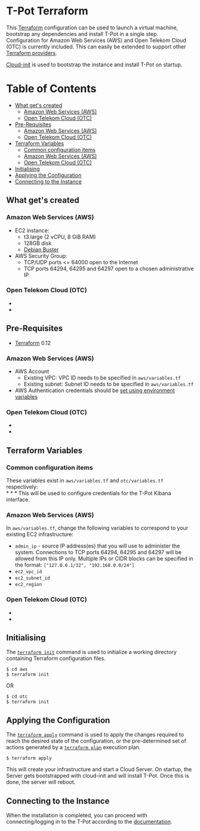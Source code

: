 # T-Pot Terraform
This [Terraform](https://www.terraform.io/) configuration can be used to launch a virtual machine, bootstrap any dependencies and install T-Pot in a single step.  
Configuration for Amazon Web Services (AWS) and Open Telekom Cloud (OTC) is currently included.
This can easily be extended to support other [Terraform providers](https://www.terraform.io/docs/providers/index.html).

[Cloud-init](https://cloudinit.readthedocs.io/en/latest/) is used to bootstrap the instance and install T-Pot on startup.

# Table of Contents
- [What get's created](#what-created)
  - [Amazon Web Services (AWS)](#what-created-aws)
  - [Open Telekom Cloud (OTC)](#what-created-otc)
- [Pre-Requisites](#pre)
  - [Amazon Web Services (AWS)](#pre-aws)
  - [Open Telekom Cloud (OTC)](#pre-otc)
- [Terraform Variables](#variables)
  - [Common configuration items](#variables-common)
  - [Amazon Web Services (AWS)](#variables-aws)
  - [Open Telekom Cloud (OTC)](#variables-otc)
- [Initialising](#initialising)
- [Applying the Configuration](#applying)
- [Connecting to the Instance](#connecting)


<a name="what-created"></a>
## What get's created

<a name="what-created-aws"></a>
### Amazon Web Services (AWS)
* EC2 instance:
  * t3.large (2 vCPU, 8 GiB RAM)
  * 128GB disk
  * [Debian Buster](https://wiki.debian.org/Cloud/AmazonEC2Image/Buster)
* AWS Security Group:
  * TCP/UDP ports <= 64000 open to the Internet
  * TCP ports 64294, 64295 and 64297 open to a chosen administrative IP

<a name="what-created-otc"></a>
### Open Telekom Cloud (OTC)
*
*

<a name="pre"></a>
## Pre-Requisites
* [Terraform](https://www.terraform.io/) 0.12

<a name="pre-aws"></a>
### Amazon Web Services (AWS)
* AWS Account
  * Existing VPC: VPC ID needs to be specified in `aws/variables.tf`
  * Existing subnet: Subnet ID needs to be specified in `aws/variables.tf`
* AWS Authentication credentials should be [set using environment variables](https://www.terraform.io/docs/providers/aws/index.html#environment-variables)

<a name="pre-otc"></a>
### Open Telekom Cloud (OTC)
*
*

<a name="variables"></a>
## Terraform Variables

<a name="variables-common"></a>
### Common configuration items
These variables exist in `aws/variables.tf` and `otc/variables.tf` respectively:  
*
* 
*
This will be used to configure credentials for the T-Pot Kibana interface.

<a name="variables-aws"></a>
### Amazon Web Services (AWS)
In `aws/variables.tf`, change the following variables to correspond to your existing EC2 infrastructure:

* `admin_ip` - source IP address(es) that you will use to administer the system. Connections to TCP ports 64294, 64295 and 64297 will be allowed from this IP only. Multiple IPs or CIDR blocks can be specified in the format: `["127.0.0.1/32", "192.168.0.0/24"]`
* `ec2_vpc_id`
* `ec2_subnet_id`
* `ec2_region`

<a name="variables-otc"></a>
### Open Telekom Cloud (OTC)
*
*

<a name="initialising"></a>
## Initialising
The [`terraform init`](https://www.terraform.io/docs/commands/init.html) command is used to initialize a working directory containing Terraform configuration files.

```
$ cd aws
$ terraform init
```
OR
```
$ cd otc
$ terraform init
```

<a name="applying"></a>
## Applying the Configuration
The [`terraform apply`](https://www.terraform.io/docs/commands/apply.html) command is used to apply the changes required to reach the desired state of the configuration, or the pre-determined set of actions generated by a [`terraform plan`](https://www.terraform.io/docs/commands/plan.html) execution plan.

```
$ terraform apply
```
This will create your infrastructure and start a Cloud Server. On startup, the Server gets bootstrapped with cloud-init and will install T-Pot. Once this is done, the server will reboot.

<a name="connecting"></a>
## Connecting to the Instance
When the installation is completed, you can proceed with connecting/logging in to the T-Pot according to the [documentation](https://github.com/dtag-dev-sec/tpotce#ssh-and-web-access).
